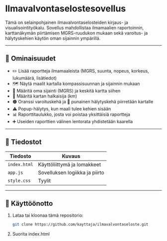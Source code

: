 # Ilmavalvontaselostesovellus

Tämä on selainpohjainen ilmavalvontaselosteiden kirjaus- ja visualisointityökalu. Sovellus mahdollistaa ilmamaalien raportoinnin, karttanäkymän piirtämisen MGRS-ruudukon mukaan sekä varoitus- ja hälytyskehien käytön oman sijainnin ympärillä.

---

## 🔧 Ominaisuudet

- ✏️ Lisää raportteja ilmamaaleista (MGRS, suunta, nopeus, korkeus, lukumäärä, lisätiedot)
- 🗺️ Näytä maalit kartalla kompassisuunnan ja sijainnin mukaan
- 🧭 Määritä oma sijainti (MGRS) ja keskitä kartta siihen
- 📏 Määritä kartan halkaisija (km)
- 🟠 Oranssi varoituskehä ja 🔴 punainen hälytyskehä piirretään kartalle
- ⚠️ Popup-hälytys, kun maali tulee kehien sisään
- 📊 Raporttitaulukko, josta voi poistaa yksittäisiä raportteja
- ➕ Useiden raporttien välinen lentorata yhdistetään kaarella

---


## 📁 Tiedostot

| Tiedosto       | Kuvaus                            |
|----------------|-----------------------------------|
| `index.html`   | Käyttöliittymä ja lomakkeet       |
| `app.js`       | Sovelluksen logiikka ja piirto    |
| `style.css`    | Tyylit                            |

---

## 🚀 Käyttöönotto

1. Lataa tai kloonaa tämä repositorio:
   ```bash
   git clone https://github.com/kayttaja/ilmavalvontaseloste.git
2. Suorita index.html
